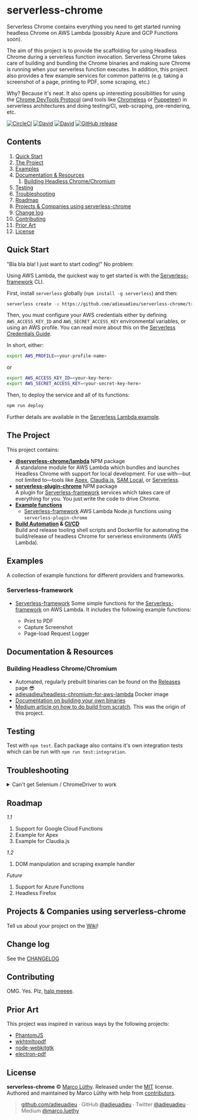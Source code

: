 # serverless-chrome

Serverless Chrome contains everything you need to get started running headless
Chrome on AWS Lambda (possibly Azure and GCP Functions soon).

The aim of this project is to provide the scaffolding for using Headless Chrome
during a serverless function invocation. Serverless Chrome takes care of
building and bundling the Chrome binaries and making sure Chrome is running when
your serverless function executes. In addition, this project also provides a few
example services for common patterns (e.g. taking a screenshot of a page,
printing to PDF, some scraping, etc.)

Why? Because it's neat. It also opens up interesting possibilities for using the
[Chrome DevTools Protocol](https://chromedevtools.github.io/devtools-protocol/tot/)
(and tools like [Chromeless](https://github.com/graphcool/chromeless) or
[Puppeteer](https://github.com/GoogleChrome/puppeteer)) in serverless
architectures and doing testing/CI, web-scraping, pre-rendering, etc.

[![CircleCI](https://img.shields.io/circleci/project/github/adieuadieu/serverless-chrome/master.svg?style=flat-square)](https://circleci.com/gh/adieuadieu/serverless-chrome)
[![David](https://img.shields.io/david/adieuadieu/serverless-chrome.svg?style=flat-square)]()
[![David](https://img.shields.io/david/dev/adieuadieu/serverless-chrome.svg?style=flat-square)]()
[![GitHub release](https://img.shields.io/github/release/adieuadieu/serverless-chrome.svg?style=flat-square)](https://github.com/adieuadieu/serverless-chrome)

## Contents

1. [Quick Start](#quick-start)
1. [The Project](#the-project)
1. [Examples](#examples)
1. [Documentation & Resources](#documentation--resources)
   1. [Building Headless Chrome/Chromium](#building-headless-chromechromium)
1. [Testing](#testing)
1. [Troubleshooting](#troubleshooting)
1. [Roadmap](#roadmap)
1. [Projects & Companies using serverless-chrome](#projects--companies-using-serverless-chrome)
1. [Change log](#change-log)
1. [Contributing](#contributing)
1. [Prior Art](#prior-art)
1. [License](#license)

## Quick Start

"Bla bla bla! I just want to start coding!" No problem:

Using AWS Lambda, the quickest way to get started is with the
[Serverless-framework](https://serverless.com/) CLI.

First, install `serverless` globally (`npm install -g serverless`) and then:

```bash
serverless create -u https://github.com/adieuadieu/serverless-chrome/tree/master/examples/serverless-framework/aws
```

Then, you must configure your AWS credentials either by defining
`AWS_ACCESS_KEY_ID` and `AWS_SECRET_ACCESS_KEY` environmental variables, or
using an AWS profile. You can read more about this on the
[Serverless Credentials Guide](https://serverless.com/framework/docs/providers/aws/guide/credentials/).

In short, either:

```bash
export AWS_PROFILE=<your-profile-name>
```

or

```bash
export AWS_ACCESS_KEY_ID=<your-key-here>
export AWS_SECRET_ACCESS_KEY=<your-secret-key-here>
```

Then, to deploy the service and all of its functions:

```bash
npm run deploy
```

Further details are available in the
[Serverless Lambda example](examples/serverless-framework/aws).

## The Project

This project contains:

* **[@serverless-chrome/lambda](packages/lambda)** NPM package<br/> A standalone
  module for AWS Lambda which bundles and launches Headless Chrome with support
  for local development. For use with—but not limited to—tools like
  [Apex](https://github.com/apex/apex),
  [Claudia.js](https://github.com/claudiajs/claudia),
  [SAM Local](https://github.com/awslabs/aws-sam-local), or
  [Serverless](https://serverless.com/).
* **[serverless-plugin-chrome](packages/serverless-plugin)** NPM package<br/> A
  plugin for [Serverless-framework](https://serverless.com/) services which
  takes care of everything for you. You just write the code to drive Chrome.
* **[Example functions](examples/)**
  * [Serverless-framework](https://serverless.com/) AWS Lambda Node.js functions
    using `serverless-plugin-chrome`
* **[Build Automation](docs/automation.md) &
  [CI/CD](.circleci/config.yml)**<br/> Build and release tooling shell scripts
  and Dockerfile for automating the build/release of headless Chrome for
  serverless environments (AWS Lambda).

## Examples

A collection of example functions for different providers and frameworks.

### Serverless-framework

* [Serverless-framework](examples/serverless-framework/aws) Some simple
  functions for the [Serverless-framework](https://serverless.com/) on AWS
  Lambda. It includes the following example functions:

  * Print to PDF
  * Capture Screenshot
  * Page-load Request Logger

## Documentation & Resources

### Building Headless Chrome/Chromium

* Automated, regularly prebuilt binaries can be found on the
  [Releases](https://github.com/adieuadieu/serverless-chrome/releases) page 😎
* [adieuadieu/headless-chromium-for-aws-lambda](https://hub.docker.com/r/adieuadieu/headless-chromium-for-aws-lambda/)
  Docker image
* [Documentation on building your own binaries](/docs/chrome.md)
* [Medium article on how to do build from scratch](https://medium.com/@marco.luethy/running-headless-chrome-on-aws-lambda-fa82ad33a9eb).
  This was the origin of this project.

## Testing

Test with `npm test`. Each package also contains it's own integration tests
which can be run with `npm run test:integration`.

## Troubleshooting

<details id="troubleshooting-1">
  <summary>Can't get Selenium / ChromeDriver to work</summary>
  Make sure that the versions of serverless-chrome, chromedriver, and Selenium are compatible. More details in [#133](https://github.com/adieuadieu/serverless-chrome/issues/133#issuecomment-382743975).
</details>

## Roadmap

_1.1_

1. Support for Google Cloud Functions
1. Example for Apex
1. Example for Claudia.js

_1.2_

1. DOM manipulation and scraping example handler

_Future_

1. Support for Azure Functions
1. Headless Firefox

## Projects & Companies using serverless-chrome

Tell us about your project on the
[Wiki](https://github.com/adieuadieu/serverless-chrome/wiki/Projects-&-Companies-Using-serverless-chrome)!

## Change log

See the [CHANGELOG](CHANGELOG.md)

## Contributing

OMG. Yes. Plz, [halp meeee](/CONTRIBUTING.md).

## Prior Art

This project was inspired in various ways by the following projects:

* [PhantomJS](http://phantomjs.org/)
* [wkhtmltopdf](https://github.com/wkhtmltopdf/wkhtmltopdf)
* [node-webkitgtk](https://github.com/kapouer/node-webkitgtk)
* [electron-pdf](https://github.com/Janpot/electron-pdf)

## License

**serverless-chrome** © [Marco Lüthy](https://github.com/adieuadieu). Released under the [MIT](./LICENSE) license.<br>
Authored and maintained by Marco Lüthy with help from [contributors](https://github.com/adieuadieu/serverless-chrome/contributors).

> [github.com/adieuadieu](https://github.com/adieuadieu) · GitHub [@adieuadieu](https://github.com/adieuadieu) · Twitter [@adieuadieu](https://twitter.com/adieuadieu) · Medium [@marco.luethy](https://medium.com/@marco.luethy)
